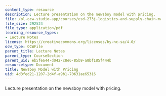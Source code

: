 ```yaml
---
content_type: resource
description: Lecture presentation on the newsboy model with pricing.
file: /ol-ocw-studio-app/courses/esd-273j-logistics-and-supply-chain-management-fall-2009/4d3fed2112072d4fa9b170631ae65316_MITESD_273JF09_lec06.pdf
file_size: 292524
file_type: application/pdf
learning_resource_types:
- Lecture Notes
license: https://creativecommons.org/licenses/by-nc-sa/4.0/
ocw_type: OCWFile
parent_title: Lecture Notes
parent_type: CourseSection
parent_uid: eb5fe644-d042-c8e6-85b9-a0bf185f444b
resourcetype: Document
title: Newsboy Model with Pricing
uid: 4d3fed21-1207-2d4f-a9b1-70631ae65316
---
```

Lecture presentation on the newsboy model with pricing.